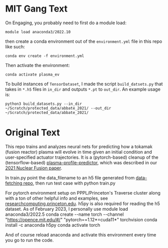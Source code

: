 # MIT Gang Text
On Engaging, you probably need to first do a module load:
```
module load anaconda3/2022.10
```
then create a conda environment out of the `environment.yml` file in this repo like such:
```
conda env create -f environment.yml
```

Then activate the environment:
```
conda activate plasma_ev
```

To build instances of `TensorDataset`, I made the script `build_datsets.py` that takes in `*.h5` files in `in_dir` and outputs `*.pt` to `out_dir`. An example usage is:

```
python3 build_datasets.py --in_dir ~/Scratch/protected_data/abbate_2021/ --out_dir ~/Scratch/protected_data/abbate_2021/
```


# Original Text
This repo trains and analyzes neural nets for predicting how a tokamak (fusion reactor) plasma will evolve in time given an initial condition and user-specified actuator trajectories. It is a (pytorch-based) cleanup of the (tensorflow-based) [plasma-profile-predictor](https://github.com/PlasmaControl/plasma-profile-predictor), which was described in our [2021 Nuclear Fusion paper](https://doi.org/10.1088/1741-4326/abe08d).

In train.py point the data_filename to an h5 file generated from [data-fetching repo](https://github.com/PlasmaControl/data-fetching), then run test case with
    python train.py

For pytorch environment setup on PPPL/Princeton's Traverse cluster along with a ton of other helpful info and examples, see [researchcomputing.princeton.edu](https://researchcomputing.princeton.edu/pytorch). h5py is also required for reading the h5 dataset. As of February 2023, I personally use
    module load anaconda3/2022.5
    conda create --name torch --channel "https://opence.mit.edu/#/" "pytorch==1.12*=cuda11*" torchvision
    conda install -c anaconda h5py
    conda activate torch

And of course reload anaconda and activate this environment every time you go to run the code.